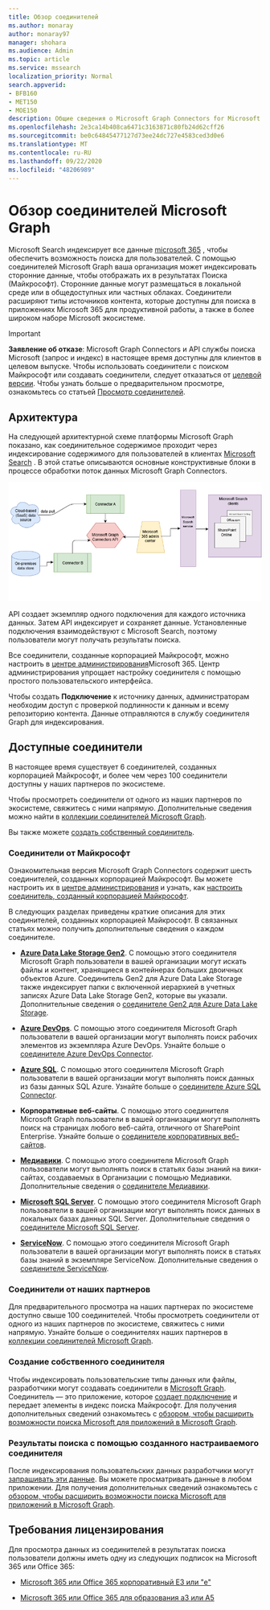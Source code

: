 ```yaml
---
title: Обзор соединителей
ms.author: monaray
author: monaray97
manager: shohara
ms.audience: Admin
ms.topic: article
ms.service: mssearch
localization_priority: Normal
search.appverid:
- BFB160
- MET150
- MOE150
description: Общие сведения о Microsoft Graph Connectors for Microsoft Search
ms.openlocfilehash: 2e3ca14b408ca6471c3163871c80fb24d62cff26
ms.sourcegitcommit: be0c64845477127d73ee24dc727e4583ced3d0e6
ms.translationtype: MT
ms.contentlocale: ru-RU
ms.lasthandoff: 09/22/2020
ms.locfileid: "48206989"
---
```

# <a name="overview-of-microsoft-graph-connectors"></a>Обзор соединителей Microsoft Graph

Microsoft Search индексирует все данные [microsoft 365](https://www.microsoft.com/microsoft-365) , чтобы обеспечить возможность поиска для пользователей. С помощью соединителей Microsoft Graph ваша организация может индексировать сторонние данные, чтобы отображать их в результатах Поиска (Майкрософт). Сторонние данные могут размещаться в локальной среде или в общедоступных или частных облаках. Соединители расширяют типы источников контента, которые доступны для поиска в приложениях Microsoft 365 для продуктивной работы, а также в более широком наборе Microsoft экосистеме.

> [!IMPORTANT]
> **Заявление об отказе**: Microsoft Graph Connectors и API службы поиска Microsoft (запрос и индекс) в настоящее время доступны для клиентов в целевом выпуске. Чтобы использовать соединители с поиском Майкрософт или создавать соединители, следует отказаться от [целевой версии](https://docs.microsoft.com/office365/admin/manage/release-options-in-office-365?view=o365-worldwide). Чтобы узнать больше о предварительном просмотре, ознакомьтесь со статьей [Просмотр соединителей](connectors-preview.md).

## <a name="architecture"></a>Архитектура

На следующей архитектурной схеме платформы Microsoft Graph показано, как соединительное содержимое проходит через индексирование содержимого для пользователей в клиентах [Microsoft Search](https://docs.microsoft.com/microsoftsearch/overview-microsoft-search) . В этой статье описываются основные конструктивные блоки в процессе обработки поток данных Microsoft Graph Connectors.

![Схема: локальные и облачные данные отвлекаются соединителями и индексируются с помощью API Microsoft Search API, а затем служба поиска Microsoft Search предоставляет результаты пользователям.](media/highlevel-connectors_FINAL.png)

API создает экземпляр одного подключения для каждого источника данных. Затем API индексирует и сохраняет данные. Установленные подключения взаимодействуют с Microsoft Search, поэтому пользователи могут получать результаты поиска.

Все соединители, созданные корпорацией Майкрософт, можно настроить в [центре администрирования](https://admin.microsoft.com)Microsoft 365. Центр администрирования упрощает настройку соединителя с помощью простого пользовательского интерфейса.

Чтобы создать **Подключение** к источнику данных, администраторам необходим доступ с проверкой подлинности к данным и всему репозиторию контента. Данные отправляются в службу соединителя Graph для индексирования.

## <a name="available-connectors"></a>Доступные соединители

В настоящее время существует 6 соединителей, созданных корпорацией Майкрософт, и более чем через 100 соединители доступны у наших партнеров по экосистеме.

Чтобы просмотреть соединители от одного из наших партнеров по экосистеме, свяжитесь с ними напрямую. Дополнительные сведения можно найти в [коллекции соединителей Microsoft Graph](connectors-gallery.md).

Вы также можете [создать собственный соединитель](https://docs.microsoft.com/graph/search-concept-overview).

### <a name="connectors-by-microsoft"></a>Соединители от Майкрософт

Ознакомительная версия Microsoft Graph Connectors содержит шесть соединителей, созданных корпорацией Майкрософт. Вы можете настроить их в [центре администрирования](https://admin.microsoft.com) и узнать, как [настроить соединитель, созданный корпорацией Майкрософт](configure-connector.md).

В следующих разделах приведены краткие описания для этих соединителей, созданных корпорацией Майкрософт. В связанных статьях можно получить дополнительные сведения о каждом соединителе.

- **[Azure Data Lake Storage Gen2](https://docs.microsoft.com/azure/storage/blobs/data-lake-storage-introduction)**. С помощью этого соединителя Microsoft Graph пользователи в вашей организации могут искать файлы и контент, хранящиеся в контейнерах больших двоичных объектов Azure. Соединитель Gen2 для Azure Data Lake Storage также индексирует папки с включенной иерархией в учетных записях Azure Data Lake Storage Gen2, которые вы указали.
Дополнительные сведения о [соединителе Gen2 для Azure Data Lake Storage](azure-data-lake-connector.md).

- **[Azure DevOps](https://azure.microsoft.com/services/devops)**. С помощью этого соединителя Microsoft Graph пользователи в вашей организации могут выполнять поиск рабочих элементов из экземпляра Azure DevOps.
Узнайте больше о [соединителе Azure DevOps Connector](azure-devops-connector.md).

- **[Azure SQL](https://azure.microsoft.com/services/sql-database)**. С помощью этого соединителя Microsoft Graph пользователи в вашей организации могут выполнять поиск данных из базы данных SQL Azure.
Узнайте больше о [соединителе Azure SQL Connector](MSSQL-connector.md).

- **Корпоративные веб-сайты**. С помощью этого соединителя Microsoft Graph пользователи в вашей организации могут выполнять поиск на страницах любого веб-сайта, отличного от SharePoint Enterprise.
Узнайте больше о [соединителе корпоративных веб-сайтов](enterprise-web-connector.md).

- **[Медиавики](https://www.mediawiki.org/wiki/MediaWiki)**. С помощью этого соединителя Microsoft Graph пользователи могут выполнять поиск в статьях базы знаний на вики-сайтах, создаваемых в Организации с помощью Медиавики.
Дополнительные сведения о [соединителе Медиавики](mediawiki-connector.md).

- **[Microsoft SQL Server](https://www.microsoft.com/sql-server/sql-server-2017)**. С помощью этого соединителя Microsoft Graph пользователи в вашей организации могут выполнять поиск данных в локальных базах данных SQL Server.
Дополнительные сведения о [соединителе Microsoft SQL Server](MSSQL-connector.md).

- **[ServiceNow](https://www.servicenow.com)**. С помощью этого соединителя Microsoft Graph пользователи в вашей организации могут выполнять поиск в статьях базы знаний в экземпляре ServiceNow.
Дополнительные сведения о [соединителе ServiceNow](servicenow-connector.md).

### <a name="connectors-from-our-partners"></a>Соединители от наших партнеров

Для предварительного просмотра на наших партнерах по экосистеме доступно свыше 100 соединителей. Чтобы просмотреть соединители от одного из наших партнеров по экосистеме, свяжитесь с ними напрямую.
Узнайте больше о соединителях наших партнеров в [коллекции соединителей Microsoft Graph](connectors-gallery.md).

### <a name="build-your-own-connector"></a>Создание собственного соединителя

Чтобы индексировать пользовательские типы данных или файлы, разработчики могут создавать соединители в [Microsoft Graph](https://developer.microsoft.com/graph/). Соединитель — это приложение, которое [создает подключение](https://docs.microsoft.com/graph/search-index-manage-connections) и передает элементы в индекс поиска Майкрософт. Для получения дополнительных сведений ознакомьтесь с [обзором, чтобы расширить возможности поиска Microsoft для приложений в Microsoft Graph](https://docs.microsoft.com/graph/search-concept-overview).

### <a name="search-results-with-your-custom-built-connector"></a>Результаты поиска с помощью созданного настраиваемого соединителя

После индексирования пользовательских данных разработчики могут [запрашивать эти данные](https://docs.microsoft.com/graph/search-concept-custom-types). Вы можете просматривать данные в любом приложении. Для получения дополнительных сведений ознакомьтесь с [обзором, чтобы расширить возможности поиска Microsoft для приложений в Microsoft Graph](https://docs.microsoft.com/graph/search-concept-overview).

## <a name="license-requirements"></a>Требования лицензирования

Для просмотра данных из соединителей в результатах поиска пользователи должны иметь одну из следующих подписок на Microsoft 365 или Office 365:

- [Microsoft 365 или Office 365 корпоративный E3 или "е"](https://www.microsoft.com/microsoft-365/compare-all-microsoft-365-plans)

- [Microsoft 365 или Office 365 для образования a3 или A5](https://www.microsoft.com/microsoft-365/academic/compare-office-365-education-plans?activetab=tab:primaryr1)
